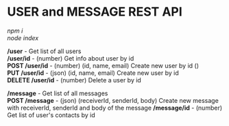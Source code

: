 # USER and MESSAGE REST API

*npm i*  
*node index*  

**/user** - Get list of all users  
**/user/id** - (number) Get info about user by id  
**POST /user/id** - (number) (id, name, email) Create new user by id ()  
**PUT /user/id** - (json) (id, name, email) Create new user by id  
**DELETE /user/id** - (number) Delete a  user by id  

**/message** - Get list of all messages  
**POST /message** - (json) (receiverId, senderId, body) Create new message with receiverId, senderId and body of the message
**/message/id** - (number) Get list of user's contacts by id